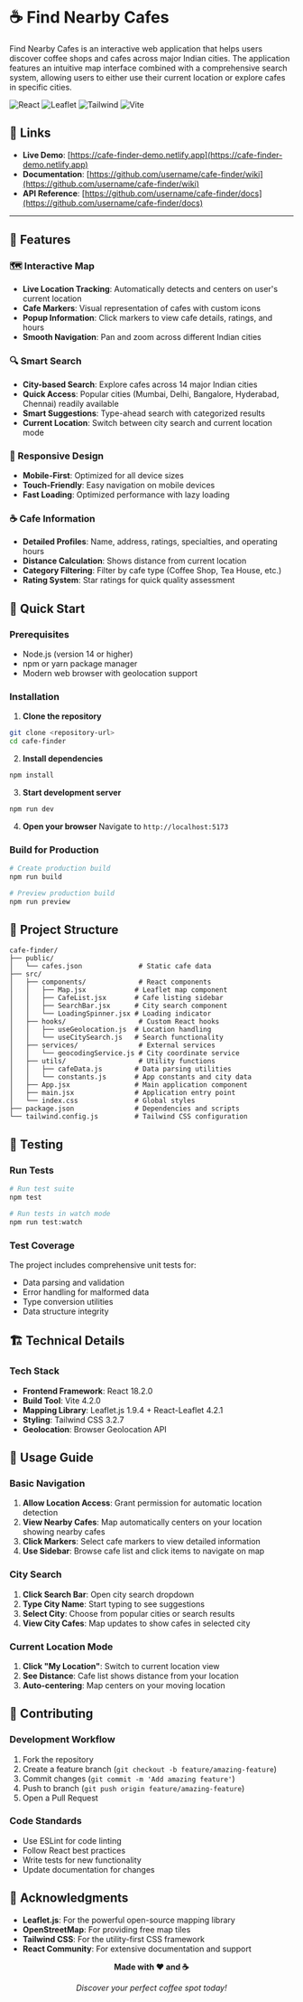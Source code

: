 
# ☕ Find Nearby Cafes

Find Nearby Cafes is an interactive web application that helps users discover coffee shops and cafes across
major Indian cities. The application features an intuitive map interface combined with a comprehensive search
system, allowing users to either use their current location or explore cafes in specific cities.

![React](https://img.shields.io/badge/React-18.2.0-blue)
![Leaflet](https://img.shields.io/badge/Leaflet-1.9.4-green)
![Tailwind](https://img.shields.io/badge/Tailwind-3.2.7-38B2AC)
![Vite](https://img.shields.io/badge/Vite-4.2.0-646CFF)

## 🔗 Links

- **Live Demo**: [https://cafe-finder-demo.netlify.app](https://cafe-finder-demo.netlify.app)
- **Documentation**: [https://github.com/username/cafe-finder/wiki](https://github.com/username/cafe-finder/wiki)
- **API Reference**: [https://github.com/username/cafe-finder/docs](https://github.com/username/cafe-finder/docs)

---

## 🌟 Features

### 🗺️ Interactive Map
- **Live Location Tracking**: Automatically detects and centers on user's current location
- **Cafe Markers**: Visual representation of cafes with custom icons
- **Popup Information**: Click markers to view cafe details, ratings, and hours
- **Smooth Navigation**: Pan and zoom across different Indian cities

### 🔍 Smart Search
- **City-based Search**: Explore cafes across 14 major Indian cities
- **Quick Access**: Popular cities (Mumbai, Delhi, Bangalore, Hyderabad, Chennai) readily available
- **Smart Suggestions**: Type-ahead search with categorized results
- **Current Location**: Switch between city search and current location mode

### 📱 Responsive Design
- **Mobile-First**: Optimized for all device sizes
- **Touch-Friendly**: Easy navigation on mobile devices
- **Fast Loading**: Optimized performance with lazy loading

### ☕ Cafe Information
- **Detailed Profiles**: Name, address, ratings, specialties, and operating hours
- **Distance Calculation**: Shows distance from current location
- **Category Filtering**: Filter by cafe type (Coffee Shop, Tea House, etc.)
- **Rating System**: Star ratings for quick quality assessment

## 🚀 Quick Start

### Prerequisites
- Node.js (version 14 or higher)
- npm or yarn package manager
- Modern web browser with geolocation support

### Installation

1. **Clone the repository**
```bash
git clone <repository-url>
cd cafe-finder
```

2. **Install dependencies**
```bash
npm install
```

3. **Start development server**
```bash
npm run dev
```

4. **Open your browser**
Navigate to `http://localhost:5173`

### Build for Production

```bash
# Create production build
npm run build

# Preview production build
npm run preview
```

## 📁 Project Structure

```
cafe-finder/
├── public/
│   └── cafes.json              # Static cafe data
├── src/
│   ├── components/             # React components
│   │   ├── Map.jsx            # Leaflet map component
│   │   ├── CafeList.jsx       # Cafe listing sidebar
│   │   ├── SearchBar.jsx      # City search component
│   │   └── LoadingSpinner.jsx # Loading indicator
│   ├── hooks/                  # Custom React hooks
│   │   ├── useGeolocation.js  # Location handling
│   │   └── useCitySearch.js   # Search functionality
│   ├── services/               # External services
│   │   └── geocodingService.js # City coordinate service
│   ├── utils/                  # Utility functions
│   │   ├── cafeData.js        # Data parsing utilities
│   │   └── constants.js       # App constants and city data
│   ├── App.jsx                # Main application component
│   ├── main.jsx               # Application entry point
│   └── index.css              # Global styles
├── package.json               # Dependencies and scripts
└── tailwind.config.js         # Tailwind CSS configuration
```

## 🧪 Testing

### Run Tests
```bash
# Run test suite
npm test

# Run tests in watch mode
npm run test:watch
```

### Test Coverage
The project includes comprehensive unit tests for:
- Data parsing and validation
- Error handling for malformed data
- Type conversion utilities
- Data structure integrity


## 🏗️ Technical Details

### Tech Stack
- **Frontend Framework**: React 18.2.0
- **Build Tool**: Vite 4.2.0
- **Mapping Library**: Leaflet.js 1.9.4 + React-Leaflet 4.2.1
- **Styling**: Tailwind CSS 3.2.7
- **Geolocation**: Browser Geolocation API

## 🎯 Usage Guide

### Basic Navigation
1. **Allow Location Access**: Grant permission for automatic location detection
2. **View Nearby Cafes**: Map automatically centers on your location showing nearby cafes
3. **Click Markers**: Select cafe markers to view detailed information
4. **Use Sidebar**: Browse cafe list and click items to navigate on map

### City Search
1. **Click Search Bar**: Open city search dropdown
2. **Type City Name**: Start typing to see suggestions
3. **Select City**: Choose from popular cities or search results
4. **View City Cafes**: Map updates to show cafes in selected city

### Current Location Mode
1. **Click "My Location"**: Switch to current location view
2. **See Distance**: Cafe list shows distance from your location
3. **Auto-centering**: Map centers on your moving location

## 🤝 Contributing

### Development Workflow
1. Fork the repository
2. Create a feature branch (`git checkout -b feature/amazing-feature`)
3. Commit changes (`git commit -m 'Add amazing feature'`)
4. Push to branch (`git push origin feature/amazing-feature`)
5. Open a Pull Request

### Code Standards
- Use ESLint for code linting
- Follow React best practices
- Write tests for new functionality
- Update documentation for changes

## 🙏 Acknowledgments

- **Leaflet.js**: For the powerful open-source mapping library
- **OpenStreetMap**: For providing free map tiles
- **Tailwind CSS**: For the utility-first CSS framework
- **React Community**: For extensive documentation and support

<div align="center">

**Made with ❤️ and ☕**

*Discover your perfect coffee spot today!*

</div>


